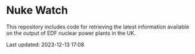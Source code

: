 # Nuke Watch

This repository includes code for retrieving the latest information available on the output of EDF nuclear power plants in the UK.

Last updated: 2023-12-13 17:08